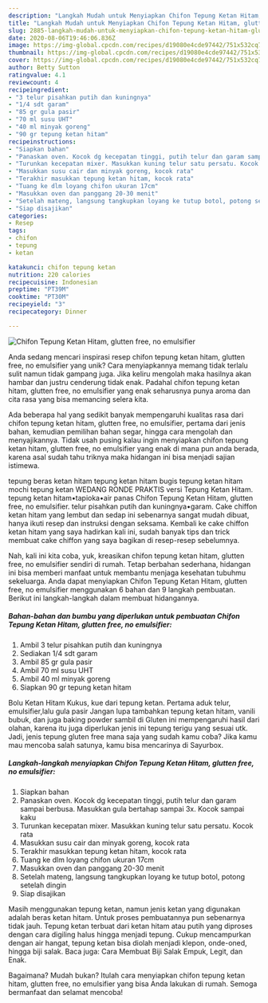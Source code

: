 ```yaml
---
description: "Langkah Mudah untuk Menyiapkan Chifon Tepung Ketan Hitam, glutten free, no emulsifier yang Bikin Ngiler"
title: "Langkah Mudah untuk Menyiapkan Chifon Tepung Ketan Hitam, glutten free, no emulsifier yang Bikin Ngiler"
slug: 2885-langkah-mudah-untuk-menyiapkan-chifon-tepung-ketan-hitam-glutten-free-no-emulsifier-yang-bikin-ngiler
date: 2020-08-06T19:46:06.836Z
image: https://img-global.cpcdn.com/recipes/d19080e4cde97442/751x532cq70/chifon-tepung-ketan-hitam-glutten-free-no-emulsifier-foto-resep-utama.jpg
thumbnail: https://img-global.cpcdn.com/recipes/d19080e4cde97442/751x532cq70/chifon-tepung-ketan-hitam-glutten-free-no-emulsifier-foto-resep-utama.jpg
cover: https://img-global.cpcdn.com/recipes/d19080e4cde97442/751x532cq70/chifon-tepung-ketan-hitam-glutten-free-no-emulsifier-foto-resep-utama.jpg
author: Betty Sutton
ratingvalue: 4.1
reviewcount: 4
recipeingredient:
- "3 telur pisahkan putih dan kuningnya"
- "1/4 sdt garam"
- "85 gr gula pasir"
- "70 ml susu UHT"
- "40 ml minyak goreng"
- "90 gr tepung ketan hitam"
recipeinstructions:
- "Siapkan bahan"
- "Panaskan oven. Kocok dg kecepatan tinggi, putih telur dan garam sampai berbusa. Masukkan gula bertahap sampai 3x. Kocok sampai kaku"
- "Turunkan kecepatan mixer. Masukkan kuning telur satu persatu. Kocok rata"
- "Masukkan susu cair dan minyak goreng, kocok rata"
- "Terakhir masukkan tepung ketan hitam, kocok rata"
- "Tuang ke dlm loyang chifon ukuran 17cm"
- "Masukkan oven dan panggang 20-30 menit"
- "Setelah mateng, langsung tangkupkan loyang ke tutup botol, potong setelah dingin"
- "Siap disajikan"
categories:
- Resep
tags:
- chifon
- tepung
- ketan

katakunci: chifon tepung ketan 
nutrition: 220 calories
recipecuisine: Indonesian
preptime: "PT39M"
cooktime: "PT30M"
recipeyield: "3"
recipecategory: Dinner

---
```



![Chifon Tepung Ketan Hitam, glutten free, no emulsifier](https://img-global.cpcdn.com/recipes/d19080e4cde97442/751x532cq70/chifon-tepung-ketan-hitam-glutten-free-no-emulsifier-foto-resep-utama.jpg)

Anda sedang mencari inspirasi resep chifon tepung ketan hitam, glutten free, no emulsifier yang unik? Cara menyiapkannya memang tidak terlalu sulit namun tidak gampang juga. Jika keliru mengolah maka hasilnya akan hambar dan justru cenderung tidak enak. Padahal chifon tepung ketan hitam, glutten free, no emulsifier yang enak seharusnya punya aroma dan cita rasa yang bisa memancing selera kita.

Ada beberapa hal yang sedikit banyak mempengaruhi kualitas rasa dari chifon tepung ketan hitam, glutten free, no emulsifier, pertama dari jenis bahan, kemudian pemilihan bahan segar, hingga cara mengolah dan menyajikannya. Tidak usah pusing kalau ingin menyiapkan chifon tepung ketan hitam, glutten free, no emulsifier yang enak di mana pun anda berada, karena asal sudah tahu triknya maka hidangan ini bisa menjadi sajian istimewa.

tepung beras ketan hitam tepung ketan hitam bugis tepung ketan hitam mochi tepung ketan WEDANG RONDE PRAKTIS versi Tepung Ketan Hitam. tepung ketan hitam•tapioka•air panas Chifon Tepung Ketan Hitam, glutten free, no emulsifier. telur pisahkan putih dan kuningnya•garam. Cake chiffon ketan hitam yang lembut dan sedap ini sebenarnya sangat mudah dibuat, hanya ikuti resep dan instruksi dengan seksama. Kembali ke cake chiffon ketan hitam yang saya hadirkan kali ini, sudah banyak tips dan trick membuat cake chiffon yang saya bagikan di resep-resep sebelumnya.


Nah, kali ini kita coba, yuk, kreasikan chifon tepung ketan hitam, glutten free, no emulsifier sendiri di rumah. Tetap berbahan sederhana, hidangan ini bisa memberi manfaat untuk membantu menjaga kesehatan tubuhmu sekeluarga. Anda dapat menyiapkan Chifon Tepung Ketan Hitam, glutten free, no emulsifier menggunakan 6 bahan dan 9 langkah pembuatan. Berikut ini langkah-langkah dalam membuat hidangannya.

<!--inarticleads1-->

##### Bahan-bahan dan bumbu yang diperlukan untuk pembuatan Chifon Tepung Ketan Hitam, glutten free, no emulsifier:

1. Ambil 3 telur pisahkan putih dan kuningnya
1. Sediakan 1/4 sdt garam
1. Ambil 85 gr gula pasir
1. Ambil 70 ml susu UHT
1. Ambil 40 ml minyak goreng
1. Siapkan 90 gr tepung ketan hitam


Bolu Ketan Hitam Kukus, kue dari tepung ketan. Pertama aduk telur, emulsifier,lalu gula pasir Jangan lupa tambahkan tepung ketan hitam, vanili bubuk, dan juga baking powder sambil di Gluten ini mempengaruhi hasil dari olahan, karena itu juga diperlukan jenis ini tepung terigu yang sesuai utk. Jadi, jenis tepung gluten free mana saja yang sudah kamu coba? Jika kamu mau mencoba salah satunya, kamu bisa mencarinya di Sayurbox. 

<!--inarticleads2-->

##### Langkah-langkah menyiapkan Chifon Tepung Ketan Hitam, glutten free, no emulsifier:

1. Siapkan bahan
1. Panaskan oven. Kocok dg kecepatan tinggi, putih telur dan garam sampai berbusa. Masukkan gula bertahap sampai 3x. Kocok sampai kaku
1. Turunkan kecepatan mixer. Masukkan kuning telur satu persatu. Kocok rata
1. Masukkan susu cair dan minyak goreng, kocok rata
1. Terakhir masukkan tepung ketan hitam, kocok rata
1. Tuang ke dlm loyang chifon ukuran 17cm
1. Masukkan oven dan panggang 20-30 menit
1. Setelah mateng, langsung tangkupkan loyang ke tutup botol, potong setelah dingin
1. Siap disajikan


Masih menggunakan tepung ketan, namun jenis ketan yang digunakan adalah beras ketan hitam. Untuk proses pembuatannya pun sebenarnya tidak jauh. Tepung ketan terbuat dari ketan hitam atau putih yang diproses dengan cara digiling halus hingga menjadi tepung. Cukup mencampurkan dengan air hangat, tepung ketan bisa diolah menjadi klepon, onde-oned, hingga biji salak. Baca juga: Cara Membuat Biji Salak Empuk, Legit, dan Enak. 

Bagaimana? Mudah bukan? Itulah cara menyiapkan chifon tepung ketan hitam, glutten free, no emulsifier yang bisa Anda lakukan di rumah. Semoga bermanfaat dan selamat mencoba!
